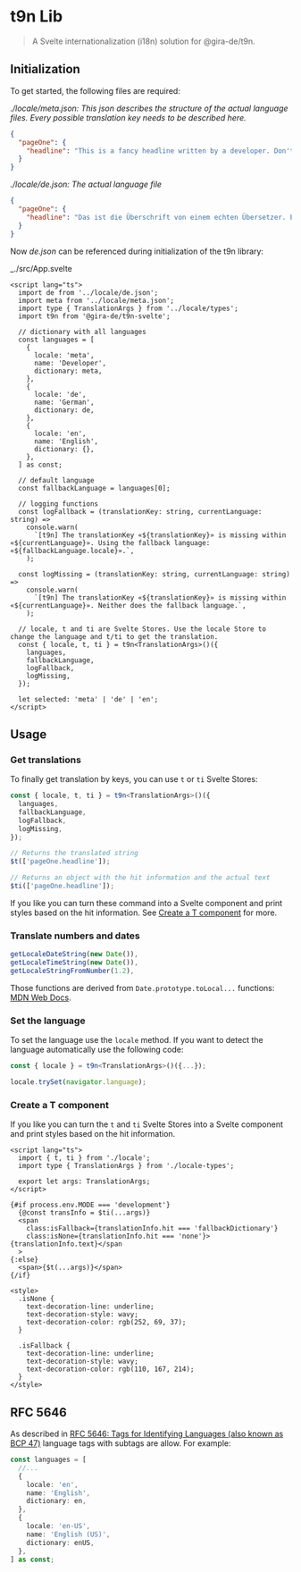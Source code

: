 # t9n Lib

> A Svelte internationalization (i18n) solution for @gira-de/t9n.

## Initialization

To get started, the following files are required:

_./locale/meta.json: This json describes the structure of the actual language files. Every possible translation key needs to be described here._

```json
{
  "pageOne": {
    "headline": "This is a fancy headline written by a developer. Don't trust this! 🦹‍♀️🦹‍♂️"
  }
}
```

_./locale/de.json: The actual language file_

```json
{
  "pageOne": {
    "headline": "Das ist die Überschrift von einem echten Übersetzer. Echt. 👩‍🏫👨‍🏫"
  }
}
```

Now _de.json_ can be referenced during initialization of the t9n library:

\_./src/App.svelte

```svelte
<script lang="ts">
  import de from '../locale/de.json';
  import meta from '../locale/meta.json';
  import type { TranslationArgs } from '../locale/types';
  import t9n from '@gira-de/t9n-svelte';

  // dictionary with all languages
  const languages = [
    {
      locale: 'meta',
      name: 'Developer',
      dictionary: meta,
    },
    {
      locale: 'de',
      name: 'German',
      dictionary: de,
    },
    {
      locale: 'en',
      name: 'English',
      dictionary: {},
    },
  ] as const;

  // default language
  const fallbackLanguage = languages[0];

  // logging functions
  const logFallback = (translationKey: string, currentLanguage: string) =>
    console.warn(
      `[t9n] The translationKey «${translationKey}» is missing within «${currentLanguage}». Using the fallback language: «${fallbackLanguage.locale}».`,
    );

  const logMissing = (translationKey: string, currentLanguage: string) =>
    console.warn(
      `[t9n] The translationKey «${translationKey}» is missing within «${currentLanguage}». Neither does the fallback language.`,
    );

  // locale, t and ti are Svelte Stores. Use the locale Store to change the language and t/ti to get the translation.
  const { locale, t, ti } = t9n<TranslationArgs>()({
    languages,
    fallbackLanguage,
    logFallback,
    logMissing,
  });

  let selected: 'meta' | 'de' | 'en';
</script>
```

## Usage

### Get translations

To finally get translation by keys, you can use `t` or `ti` Svelte Stores:

```typescript
const { locale, t, ti } = t9n<TranslationArgs>()({
  languages,
  fallbackLanguage,
  logFallback,
  logMissing,
});

// Returns the translated string
$t(['pageOne.headline']);

// Returns an object with the hit information and the actual text
$ti(['pageOne.headline']);
```

If you like you can turn these command into a Svelte component and print styles based on the hit information. See [Create a T component](##Create-a-T-component) for more.

### Translate numbers and dates

```typescript
getLocaleDateString(new Date()),
getLocaleTimeString(new Date()),
getLocaleStringFromNumber(1.2),
```

Those functions are derived from `Date.prototype.toLocal...` functions: [MDN Web Docs](https://developer.mozilla.org/de/docs/Web/JavaScript/Reference/Global_Objects/Date/toLocaleDateString).

### Set the language

To set the language use the `locale` method. If you want to detect the language automatically use the following code:

```typescript
const { locale } = t9n<TranslationArgs>()({...});

locale.trySet(navigator.language);
```

### Create a T component

If you like you can turn the `t` and `ti` Svelte Stores into a Svelte component and print styles based on the hit information.

```svelte
<script lang="ts">
  import { t, ti } from './locale';
  import type { TranslationArgs } from './locale-types';

  export let args: TranslationArgs;
</script>

{#if process.env.MODE === 'development'}
  {@const transInfo = $ti(...args)}
  <span
    class:isFallback={translationInfo.hit === 'fallbackDictionary'}
    class:isNone={translationInfo.hit === 'none'}>{translationInfo.text}</span
  >
{:else}
  <span>{$t(...args)}</span>
{/if}

<style>
  .isNone {
    text-decoration-line: underline;
    text-decoration-style: wavy;
    text-decoration-color: rgb(252, 69, 37);
  }

  .isFallback {
    text-decoration-line: underline;
    text-decoration-style: wavy;
    text-decoration-color: rgb(110, 167, 214);
  }
</style>
```

## RFC 5646

As described in [RFC 5646: Tags for Identifying Languages (also known as BCP 47)](https://datatracker.ietf.org/doc/html/rfc5646) language tags with subtags are allow. For example:

```typescript
const languages = [
  //...
  {
    locale: 'en',
    name: 'English',
    dictionary: en,
  },
  {
    locale: 'en-US',
    name: 'English (US)',
    dictionary: enUS,
  },
] as const;
```
